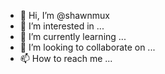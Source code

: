 - 👋 Hi, I’m @shawnmux
- 👀 I’m interested in ...
- 🌱 I’m currently learning ...
- 💞️ I’m looking to collaborate on ...
- 📫 How to reach me ...

<!---
shawnmux/shawnmux is a ✨ special ✨ repository because its `README.md` (this file) appears on your GitHub profile.
You can click the Preview link to take a look at your changes.
--->
